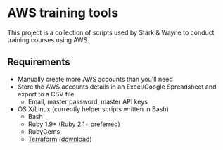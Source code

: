 AWS training tools
==================

This project is a collection of scripts used by Stark & Wayne to conduct training courses using AWS.

Requirements
------------

-	Manually create more AWS accounts than you'll need
-	Store the AWS accounts details in an Excel/Google Spreadsheet and export to a CSV file
	-	Email, master password, master API keys
-	OS X/Linux (currently helper scripts written in Bash)
	-	Bash
	-	Ruby 1.9+ (Ruby 2.1+ preferred)
	-	RubyGems
	-	[Terraform](https://www.terraform.io/) ([download](https://www.terraform.io/downloads.html)\)
